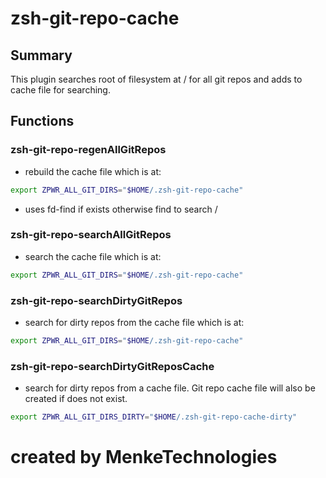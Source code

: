# zsh-git-repo-cache


## Summary

This plugin searches root of filesystem at /  for all git repos and adds to cache file for searching.

## Functions

### zsh-git-repo-regenAllGitRepos
- rebuild the cache file which is at:
```sh
export ZPWR_ALL_GIT_DIRS="$HOME/.zsh-git-repo-cache"
```
- uses fd-find if exists otherwise find to search /

### zsh-git-repo-searchAllGitRepos
- search the cache file which is at:
```sh
export ZPWR_ALL_GIT_DIRS="$HOME/.zsh-git-repo-cache"
```


### zsh-git-repo-searchDirtyGitRepos
- search for dirty repos from the cache file which is at:
```sh
export ZPWR_ALL_GIT_DIRS="$HOME/.zsh-git-repo-cache"
```

### zsh-git-repo-searchDirtyGitReposCache
- search for dirty repos from a cache file.  Git repo cache file will also be created if does not exist.
```sh
export ZPWR_ALL_GIT_DIRS_DIRTY="$HOME/.zsh-git-repo-cache-dirty"
```

# created by MenkeTechnologies
